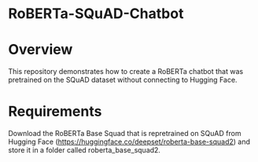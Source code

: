 # RoBERTa-SQuAD-Chatbot

# Overview

This repository demonstrates how to create a RoBERTa chatbot that was pretrained on the SQuAD dataset without connecting to Hugging Face.

# Requirements

Download the RoBERTa Base Squad that is repretrained on SQuAD from Hugging Face (https://huggingface.co/deepset/roberta-base-squad2) and store it in a folder called roberta_base_squad2.
